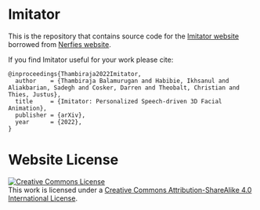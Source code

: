 # Imitator

This is the repository that contains source code for the [Imitator website](https://balamuruganthambiraja.github.io/Imitator) borrowed from [Nerfies website](https://nerfies.github.io).

If you find Imitator useful for your work please cite:
```
@inproceedings{Thambiraja2022Imitator,
  author    = {Thambiraja Balamurugan and Habibie, Ikhsanul and Aliakbarian, Sadegh and Cosker, Darren and Theobalt, Christian and Thies, Justus},
  title     = {Imitator: Personalized Speech-driven 3D Facial Animation},
  publisher = {arXiv},
  year      = {2022},
}
```

# Website License
<a rel="license" href="http://creativecommons.org/licenses/by-sa/4.0/"><img alt="Creative Commons License" style="border-width:0" src="https://i.creativecommons.org/l/by-sa/4.0/88x31.png" /></a><br />This work is licensed under a <a rel="license" href="http://creativecommons.org/licenses/by-sa/4.0/">Creative Commons Attribution-ShareAlike 4.0 International License</a>.

